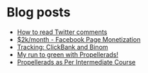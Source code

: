# Blog posts
<!-- BLOG-POST-LIST:START -->
- [How to read Twitter comments](https://afflift.com/f/threads/how-to-read-twitter-comments.10636/)
- [$2k/month - Facebook Page Monetization](https://afflift.com/f/threads/2k-month-facebook-page-monetization.10637/)
- [Tracking: ClickBank and Binom](https://afflift.com/f/threads/tracking-clickbank-and-binom.2665/)
- [My run to green with Propellerads!](https://afflift.com/f/threads/my-run-to-green-with-propellerads.10440/)
- [Propellerads as Per Intermediate Course](https://afflift.com/f/threads/propellerads-as-per-intermediate-course.10626/)
<!-- BLOG-POST-LIST:END -->
